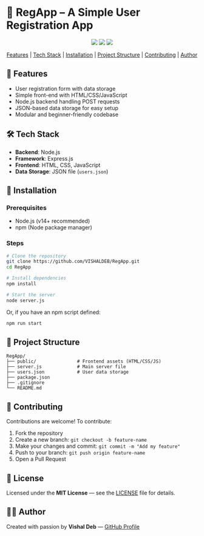 # 🧠 RegApp – A Simple User Registration App

<p align="center">
  <a href="https://github.com/VISHALDEB/RegApp/issues"><img src="https://img.shields.io/github/issues/VISHALDEB/RegApp"></a>
  <a href="https://github.com/VISHALDEB/RegApp/stargazers"><img src="https://img.shields.io/github/stars/VISHALDEB/RegApp"></a>
  <a href="https://github.com/VISHALDEB/RegApp/blob/main/LICENSE"><img src="https://img.shields.io/badge/License-MIT-blue.svg"></a>
</p>

<p align="center">
  <a href="#-features">Features</a> |
  <a href="#-tech-stack">Tech Stack</a> |
  <a href="#-installation">Installation</a> |
  <a href="#-project-structure">Project Structure</a> |
  <a href="#-contributing">Contributing</a> |
  <a href="#-author">Author</a>
</p>

## 🌟 Features

- User registration form with data storage
- Simple front-end with HTML/CSS/JavaScript
- Node.js backend handling POST requests
- JSON-based data storage for easy setup
- Modular and beginner-friendly codebase

## 🛠️ Tech Stack

- **Backend**: Node.js
- **Framework**: Express.js
- **Frontend**: HTML, CSS, JavaScript
- **Data Storage**: JSON file (`users.json`)

## 🚀 Installation

### Prerequisites

- Node.js (v14+ recommended)
- npm (Node package manager)

### Steps

```bash
# Clone the repository
git clone https://github.com/VISHALDEB/RegApp.git
cd RegApp

# Install dependencies
npm install

# Start the server
node server.js
```

Or, if you have an npm script defined:

```bash
npm run start
```

## 📁 Project Structure

```
RegApp/
├── public/               # Frontend assets (HTML/CSS/JS)
├── server.js             # Main server file
├── users.json            # User data storage
├── package.json
├── .gitignore
└── README.md
```

## 👥 Contributing

Contributions are welcome! To contribute:

1. Fork the repository  
2. Create a new branch: `git checkout -b feature‑name`  
3. Make your changes and commit: `git commit -m "Add my feature"`  
4. Push to your branch: `git push origin feature‑name`  
5. Open a Pull Request

## 📄 License

Licensed under the **MIT License** — see the [LICENSE](LICENSE) file for details.

## 🙋‍♂️ Author

Created with passion by **Vishal Deb** — [GitHub Profile](https://github.com/VISHALDEB)
